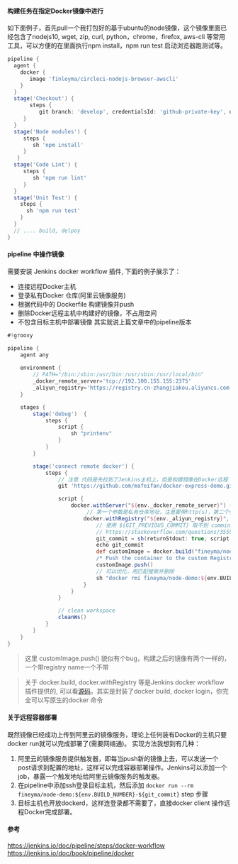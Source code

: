 #### 构建任务在指定Docker镜像中进行
如下面例子，首先pull一个我打包好的基于ubuntu的node镜像，这个镜像里面已经包含了nodejs10, wget, zip, curl, python，chrome，firefox, aws-cli 等常用工具，可以方便的在里面执行npm install，npm run test 启动浏览器跑测试等。
```groovy
pipeline {
  agent {
    docker {
       image 'finleyma/circleci-nodejs-browser-awscli'
    }
  }
  stage('Checkout') {
       steps {
          git branch: 'develop', credentialsId: 'github-private-key', url: 'git@github.com:your-name/angular-web.git'
     }
  }
  stage('Node modules') {
     steps {
        sh 'npm install'
     }
   }
  stage('Code Lint') {
     steps {
        sh 'npm run lint'
     }
  }
  stage('Unit Test') {
    steps {
      sh 'npm run test'
    }
  }
  // .... build, delpoy
}
```

####  pipeline 中操作镜像
需要安装 Jenkins docker workflow 插件, 
下面的例子展示了：
* 连接远程Docker主机
* 登录私有Docker 仓库(阿里云镜像服务)
* 根据代码中的 Dockerfile 构建镜像并push
* 删除Docker远程主机中构建好的镜像，不占用空间
* 不包含目标主机中部署镜像
其实就说上篇文章中的pipeline版本
```groovy
#!groovy

pipeline {
    agent any
    
    environment {
        // PATH="/bin:/sbin:/usr/bin:/usr/sbin:/usr/local/bin"
        _docker_remote_server='tcp://192.100.155.155:2375'
        _aliyun_registry='https://registry.cn-zhangjiakou.aliyuncs.com'
    }

    stages {
        stage('debug')  {
            steps {
                script {
                    sh "printenv"
                }
            }
        }

        stage('connect remote docker') {
            steps {
                // 注意 代码是先拉到了Jenkins主机上，但是构建镜像在Docker远程
                git 'https://github.com/mafeifan/docker-express-demo.git'

                script {
                    docker.withServer("${env._docker_remote_server}") {
                         // 第一个参数是私有仓库地址，注意要带http(s)，第二个参数是账号密码登录凭证，需要提前创建
                        docker.withRegistry("${env._aliyun_registry}", 'aliyun-docker-registry') {
                            // 使用 ${GIT_PREVIOUS_COMMIT} 取不到 commint_id
                            // https://stackoverflow.com/questions/35554983/git-variables-in-jenkins-workflow-plugin
                            git_commit = sh(returnStdout: true, script: "git rev-parse HEAD").trim()
                            echo git_commit
                            def customImage = docker.build("fineyma/node-demo:${env.BUILD_NUMBER}-${git_commit}")
                            /* Push the container to the custom Registry */
                            customImage.push()
                            // 可以优化，用匹配搜索并删除
                            sh "docker rmi fineyma/node-demo:${env.BUILD_NUMBER}-${git_commit}"
                        }
                    }
                }

                // clean workspace
                cleanWs()
            }
        }
    }
}
```

> 这里 customImage.push() 貌似有个bug，构建之后的镜像有两个一样的，一个带registry name一个不带

> 关于 docker.build,  docker.withRegistry 等是Jenkins docker workflow 插件提供的, 可以看[源码](https://github.com/jenkinsci/docker-workflow-plugin/blob/master/src/main/resources/org/jenkinsci/plugins/docker/workflow/Docker.groovy)，其实是封装了docker build, docker login，你完全可以写原生的docker 命令

#### 关于远程容器部署
既然镜像已经成功上传到阿里云的镜像服务，理论上任何装有Docker的主机只要docker run就可以完成部署了(需要网络通)。
实现方法我想到有几种：
1. 阿里云的镜像服务提供触发器，即每当push新的镜像上去，可以发送一个post请求到配置的地址，这样可以完成容器部署操作。Jenkins可以添加一个job，暴露一个触发地址给阿里云镜像服务的触发器。
2. 在pipeline中添加ssh登录目标主机，然后添加 `docker run --rm fineyma/node-demo:${env.BUILD_NUMBER}-${git_commit}` step 步骤
3. 目标主机也开放dockerd，这样连登录都不需要了，直接docker client 操作远程Docker完成部署。

#### 参考
https://jenkins.io/doc/pipeline/steps/docker-workflow
https://jenkins.io/doc/book/pipeline/docker
